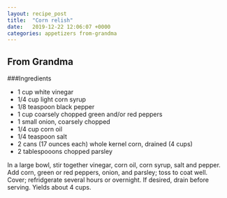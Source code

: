 ```yaml
---
layout: recipe_post
title:  "Corn relish"
date:   2019-12-22 12:06:07 +0000
categories: appetizers from-grandma
---
```


## From Grandma
###Ingredients
* 1 cup white vinegar
* 1/4 cup light corn syrup
* 1/8 teaspoon black pepper
* 1 cup coarsely chopped green and/or red peppers
* 1 small onion, coarsely chopped
* 1/4 cup corn oil
* 1/4 teaspoon salt
* 2 cans (17 ounces each) whole kernel corn, drained  (4 cups)
* 2 tablespooons chopped parsley


In a large bowl, stir together vinegar, corn oil, corn syrup, salt and pepper. Add corn, green or red peppers, onion, and parsley; toss to coat well. Cover; refridgerate several hours or overnight. If desired, drain before serving. Yields about 4 cups.

